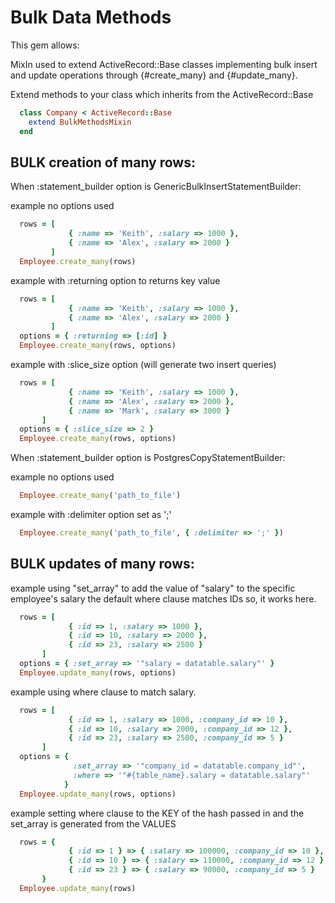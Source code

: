# Bulk Data Methods

This gem allows:

MixIn used to extend ActiveRecord::Base classes implementing bulk insert and update operations
through {#create_many} and {#update_many}.

Extend methods to your class which inherits from the ActiveRecord::Base

```ruby
  class Company < ActiveRecord::Base
    extend BulkMethodsMixin
  end
```

## BULK creation of many rows:

When :statement_builder option is GenericBulkInsertStatementBuilder:

example no options used

```ruby
  rows = [
             { :name => 'Keith', :salary => 1000 },
             { :name => 'Alex', :salary => 2000 }
         ]
  Employee.create_many(rows)
```

example with :returning option to returns key value

```ruby
  rows = [
             { :name => 'Keith', :salary => 1000 },
             { :name => 'Alex', :salary => 2000 }
         ]
  options = { :returning => [:id] }
  Employee.create_many(rows, options)
```

example with :slice_size option (will generate two insert queries)

```ruby
  rows = [
             { :name => 'Keith', :salary => 1000 },
             { :name => 'Alex', :salary => 2000 },
             { :name => 'Mark', :salary => 3000 }
       ]
  options = { :slice_size => 2 }
  Employee.create_many(rows, options)
```

When :statement_builder option is PostgresCopyStatementBuilder:

example no options used

```ruby
  Employee.create_many('path_to_file')
```

example with :delimiter option set as ';'

```ruby
  Employee.create_many('path_to_file', { :delimiter => ';' })
```

## BULK updates of many rows:

example using "set_array" to add the value of "salary" to the specific employee's salary the default where clause matches IDs so, it works here.

```ruby
  rows = [
             { :id => 1, :salary => 1000 },
             { :id => 10, :salary => 2000 },
             { :id => 23, :salary => 2500 }
       ]
  options = { :set_array => '"salary = datatable.salary"' }
  Employee.update_many(rows, options)
```

example using where clause to match salary.

```ruby
  rows = [
             { :id => 1, :salary => 1000, :company_id => 10 },
             { :id => 10, :salary => 2000, :company_id => 12 },
             { :id => 23, :salary => 2500, :company_id => 5 }
       ]
  options = {
              :set_array => '"company_id = datatable.company_id"',
              :where => '"#{table_name}.salary = datatable.salary"'
            }
  Employee.update_many(rows, options)
```

  example setting where clause to the KEY of the hash passed in and the set_array is generated from the VALUES

```ruby
  rows = {
             { :id => 1 } => { :salary => 100000, :company_id => 10 },
             { :id => 10 } => { :salary => 110000, :company_id => 12 },
             { :id => 23 } => { :salary => 90000, :company_id => 5 }
       }
  Employee.update_many(rows)
```